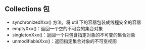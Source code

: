 ## Collections 包
- synchronizedXxx() 方法，将 util 下的容器包装成线程安全的容器
- emptyXxx()：返回一个空的不可变的集合对象
- singletonXxx()：返回一个只包含指定对象的不可变的集合对象
- unmodifiableXxx()：返回指定集合对象的不可变视图
